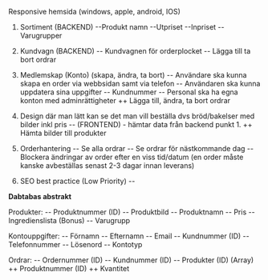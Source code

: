 
Responsive hemsida (windows, apple, android, IOS)

1. Sortiment (BACKEND)
--Produkt namn
--Utpriset
--Inpriset
--Varugrupper

2. Kundvagn (BACKEND)
-- Kundvagnen för orderplocket 
-- Lägga till ta bort ordrar

3. Medlemskap (Konto) (skapa, ändra, ta bort)
-- Användare ska kunna skapa en order via webbsidan samt via telefon
-- Användaren ska kunna uppdatera sina uppgifter
-- Kundnummer
-- Personal ska ha egna konton med adminrättigheter
   ++ Lägga till, ändra, ta bort ordrar

4. Design där man lätt kan se det man vill beställa dvs bröd/bakelser med bilder inkl pris
-- (FRONTEND) - hämtar data från backend punkt 1.
  ++ Hämta bilder till produkter

5. Orderhantering
-- Se alla ordrar
-- Se ordrar för nästkommande dag
-- Blockera ändringar av order efter en viss tid/datum (en order måste kanske avbeställas senast 2-3 dagar innan leverans)

9. SEO best practice (Low Priority)
-- 

**Dabtabas abstrakt**

Produkter:
-- Produktnummer (ID)
-- Produktbild
-- Produktnamn
-- Pris
-- Ingredienslista (Bonus)
-- Varugrupp

Kontouppgifter:
-- Förnamn
-- Efternamn
-- Email
-- Kundnummer (ID)
-- Telefonnummer
-- Lösenord
-- Kontotyp

Ordrar:
-- Ordernummer (ID)
-- Kundnummer (ID)
-- Produkter (ID) (Array)
   ++ Produktnummer (ID)
   ++ Kvantitet

